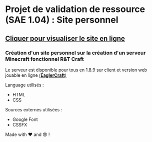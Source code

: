 # Projet de validation de ressource (SAE 1.04) : Site personnel  

## [Cliquer pour visualiser le site en ligne](https://sachalethug.github.io/Projet-Final-SAE-1.4/index.html)

### Création d'un site personnel sur la création d'un serveur Minecraft fonctionnel __R&T Craft__

Le serveur est disponible pour tous en 1.8.9 sur client et version web jouable en ligne [(__EaglerCraft__)](https://eaglercraft.com/mc/1.8.8-wasm/)

Language utilisés : 

  - HTML
  - CSS

Sources externes utilisées : 

  - Google Font
  - CSSFX


Made with ❤ and 😎 !